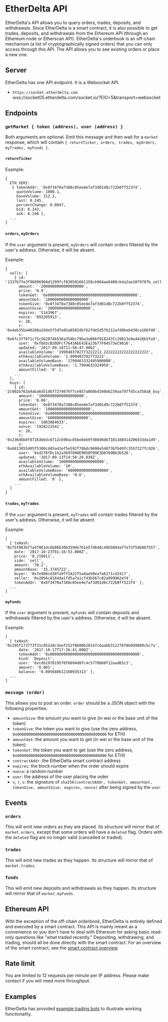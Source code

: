 # EtherDelta API

EtherDelta's API allows you to query orders, trades, deposits, and withdrawals. Since EtherDelta is a smart contract, it is also possible to get trades, deposits, and withdrawals from the Ethereum API (through an Ethereum node or Etherscan API). EtherDelta's orderbook is an off-chain mechanism (a list of cryptographically signed orders) that you can only access through this API. The API allows you to see existing orders or place a new one.

## Server

EtherDelta has one API endpoint. It is a Websocket API.

 * `https://socket.etherdelta.com`
wss://socket05.etherdelta.com/socket.io/?EIO=5&transport=websocket
## Endpoints

### `getMarket { token (address), user (address) }`

Both arguments are optional. Emit this message and then wait for a `market` response, which will contain `{ returnTicker, orders, trades, myOrders, myTrades, myFunds }`.

#### `returnTicker`

Example:
```
{
  ETH_VERI:
   { tokenAddr: '0x8f3470a7388c05ee4e7af3d01d8c722b0ff52374',
     quoteVolume: 1000.1,
     baseVolume: 212.3,
     last: 0.245,
     percentChange: 0.0047,
     bid: 0.243,
     ask: 0.246 },
  ...
}
```

#### `orders`, `myOrders`

If the `user` argument is present, `myOrders` will contain orders filtered by the user's address. Otherwise, it will be absent.

Example:
```
{
  sells: [
    { id: '1337b7fe3f96996904d1299fcf030501661158cb964ae6400cbda2ae107978fb_sell',
      amount: '-2000000000000000000',
      price: '0.9',
      tokenGet: '0x0000000000000000000000000000000000000000',
      amountGet: '1800000000000000000',
      tokenGive: '0x8f3470a7388c05ee4e7af3d01d8c722b0ff52374',
      amountGive: '2000000000000000000',
      expires: '5143967',
      nonce: '893205913',
      v: 28,
      r: '0x4eb35ba40288a169e5f5dfe85a8582db762fde5d57b212afd0be6438ca186f40',
      s: '0x6fc37f071c75c562074b536a354bc79ba3a066f918243fc29813e9a4426b5fa9',
      user: '0xfb83cB20DFcf7643AbE43Ea23b77F04573eC9616',
      updated: '2017-09-16T11:56:47.006Z',
      availableVolume: '1999403702773222212.22222222222222222222',
      ethAvailableVolume: '1.999403702773222',
      availableVolumeBase: '1799463332495900000',
      ethAvailableVolumeBase: '1.7994633324959',
      amountFilled: '0' },
    ...
  ],
  buys: [
    { id: '2c002b763a9aba6d51dbf7274676f7ce957a060bd340b6230aa707fd5ca358a8_buy',
      amount: '10000000000000000000',
      price: '0.06',
      tokenGet: '0x8f3470a7388c05ee4e7af3d01d8c722b0ff52374',
      amountGet: '10000000000000000000',
      tokenGive: '0x0000000000000000000000000000000000000000',
      amountGive: '600000000000000000',
      expires: '1003884633',
      nonce: '1928222541',
      v: 28,
      r: '0x236d8b8f87163b6dc6712cb90ac85be8eb9fd80d6d671013d8414206d33da1d9',
      s: '0x6813055d05f5300cd45a43ef5e592f78bdc9698e548f3bfb49fc355f327fc92b',
      user: '0xd270fDc1b2a369f890E9858F09E3D0769B63b526',
      updated: '2017-09-13T14:56:28.838Z',
      availableVolume: '10000000000000000000',
      ethAvailableVolume: '10',
      availableVolumeBase: '600000000000000000',
      ethAvailableVolumeBase: '0.6',
      amountFilled: '0' },
    ...
  ]
}
```

#### `trades`, `myTrades`

If the `user` argument is present, `myTrades` will contain trades filtered by the user's address. Otherwise, it will be absent.

Example:
```
[
  { txHash: '0x75f083bf7a47861dcbb86b30b359de761e57d648c48b5084af7ef3f5db887557',
    date: '2017-10-23T01:16:53.000Z',
    price: '0.219011',
    side: 'sell',
    amount: '70.2',
    amountBase: '15.3745722',
    buyer: '0xfe988cd30fa97f5422f5a4ae50eafa6271cd2417',
    seller: '0x2056c8184da1fd5a7a1cf43b567c82a999962ef4',
    tokenAddr: '0x8f3470a7388c05ee4e7af3d01d8c722b0ff52374' },
  ...
]
```

#### `myFunds`

If the `user` argument is present, `myFunds` will contain deposits and withdrawals filtered by the user's address. Otherwise, it will be absent.

Example:
```
[
  { txHash: '0x295f173773f31c852a9c3eef252f8600620147c6aabb312276f8b0d9800cbc7a',
      date: '2017-10-17T17:36:41.000Z',
      tokenAddr: '0x0000000000000000000000000000000000000000',
      kind: 'Deposit',
      user: '0xcdb1978195f0f6694d0fc4c5770660f12aad65c3',
      amount: '0.001',
      balance: '0.005688612160935313' },
  ...
]
```

### `message (order)`

This allows you to post an order. `order` should be a JSON object with the following properties:

* `amountGive`: the amount you want to give (in wei or the base unit of the token)
* `tokenGive`: the token you want to give (use the zero address, `0x0000000000000000000000000000000000000000` for ETH)
* `amountGet`: the amount you want to get (in wei or the base unit of the token)
* `tokenGet`: the token you want to get (use the zero address, `0x0000000000000000000000000000000000000000` for ETH)
* `contractAddr`: the EtherDelta smart contract address
* `expires`: the block number when the order should expire
* `nonce`: a random number
* `user`: the address of the user placing the order
* `v`, `r`, `s`: the signature of `sha256(contractAddr, tokenGet, amountGet, tokenGive, amountGive, expires, nonce)` after being signed by the `user`

## Events

### `orders`

This will emit new orders as they are placed. Its structure will mirror that of `market.orders`, except that some orders will have a `deleted` flag. Orders with the `deleted` flag are no longer valid (cancelled or traded).

### `trades`

This will emit new trades as they happen. Its structure will mirror that of `market.trades`.

### `funds`

This will emit new deposits and withdrawals as they happen. Its structure will mirror that of `market.myFunds`.

## Ethereum API

With the exception of the off-chain orderbook, EtherDelta is entirely defined and executed by a smart contract. This API is mainly meant as a convenience so you don't have to deal with Ethereum for asking basic read-only questions like "what traded recently." Depositing, withdrawing, and trading, should all be done directly with the smart contract. For an overview of the smart contract, see the [smart contract overview](SMART_CONTRACT.md).

## Rate limit

You are limited to 12 requests per minute per IP address. Please make contact if you will need more throughput.

## Examples

EtherDelta has provided [example trading bots](https://github.com/etherdelta/bots) to illustrate working functionality.
